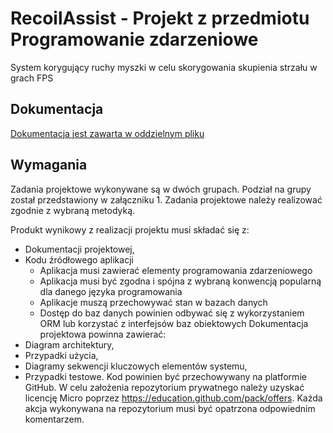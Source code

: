 # RecoilAssist - Projekt z przedmiotu Programowanie zdarzeniowe
System korygujący ruchy myszki w celu skorygowania skupienia strzału w grach FPS

## Dokumentacja
[Dokumentacja jest zawarta w oddzielnym pliku](docs/DokumentacjaProjektowa.docx)

## Wymagania
Zadania projektowe wykonywane są w dwóch grupach. Podział na grupy został przedstawiony w załączniku 1. Zadania projektowe należy realizować zgodnie z wybraną metodyką.

Produkt wynikowy z realizacji projektu musi składać się z:
*	Dokumentacji projektowej,
*	Kodu źródłowego aplikacji 
    *	Aplikacja musi zawierać elementy programowania zdarzeniowego
    *	Aplikacja musi być zgodna i spójna z wybraną konwencją popularną dla danego języka programowania
    *	Aplikacje muszą przechowywać stan w bazach danych
    *	Dostęp do baz danych powinien odbywać się z wykorzystaniem ORM lub korzystać z interfejsów baz obiektowych
Dokumentacja projektowa powinna zawierać:
*	Diagram architektury,
*	Przypadki użycia,
*	Diagramy sekwencji kluczowych elementów systemu,
*	Przypadki testowe.
Kod powinien być przechowywany na platformie GitHub. W celu założenia repozytorium prywatnego należy uzyskać licencję Micro poprzez https://education.github.com/pack/offers.
Każda akcja wykonywana na repozytorium musi być opatrzona odpowiednim komentarzem.

